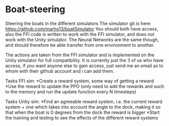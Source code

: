 # Boat-steering
Steering the boats in the different simulators
The simulator git is here: https://github.com/marho13/boatSimulator
You should both have access, also the FFI code is written to work with the FFI simulator, and does not work with the Unity simulator.
The Neural Networks are the same though, and should therefore be able transfer from one environment to another.

The actions are taken from the FFI simulator and is implemented on the Unity simulator for full compatibility.
It is currently just the 3 of us who have access, if you want anyone else to gain access, just send me an email as to whom with their github account and i can add them.


Tasks FFI sim:
*Create a reward system, some way of getting a reward
*Use the reward to update the PPO (only need to add the rewards and such to the memory and run the update function every N timesteps)

Tasks Unity sim:
*Find an agreeable reward system, i.e. the current reward system + one which takes into account the angle to the dock, making it so that when the boat is 0 degrees from the dock the reward is bigger
*Start the training and testing to see the effects of the different reward systems
